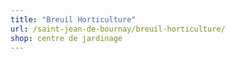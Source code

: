 ```yaml
---
title: "Breuil Horticulture"
url: /saint-jean-de-bournay/breuil-horticulture/
shop: centre de jardinage
---
```

